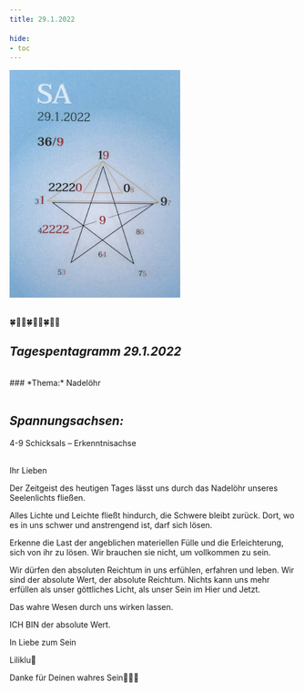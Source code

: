 ```yaml
---
title: 29.1.2022

hide:
- toc
---
```


<style>
img {
  width: 300px;
  max-width: 99%
}
</style>

![](../../img/2022-01-29.jpg)
<br><br>

🍀🦋💚🍀🦋💚🍀🦋💚

## *Tagespentagramm 29.1.2022*
<br>
### *Thema:*
Nadelöhr
<br><br>

## *Spannungsachsen:*
4-9 Schicksals – Erkenntnisachse
<br><br>



Ihr Lieben

Der Zeitgeist des heutigen Tages lässt uns durch das Nadelöhr unseres Seelenlichts fließen.

Alles Lichte und Leichte fließt hindurch, die Schwere bleibt zurück. Dort, wo es in uns schwer und anstrengend ist, darf sich lösen.

Erkenne die Last der angeblichen materiellen Fülle und die Erleichterung, sich von ihr zu lösen. Wir brauchen sie nicht, um vollkommen zu sein.

Wir dürfen den absoluten Reichtum in uns erfühlen, erfahren und leben. Wir sind der absolute Wert, der absolute Reichtum. Nichts kann uns mehr erfüllen als unser göttliches Licht, als unser Sein im Hier und Jetzt.

Das wahre Wesen durch uns wirken lassen.

ICH BIN der absolute Wert.

In Liebe zum Sein

Liliklu🦋

Danke für Deinen wahres Sein🙏💕🌸

